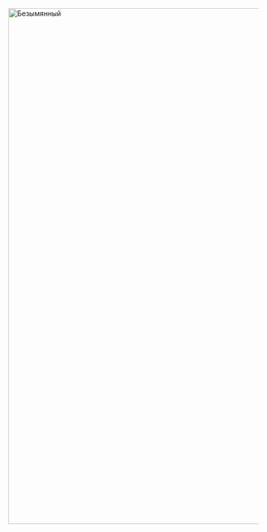 <img width="1920" height="1038" alt="Безымянный" src="https://github.com/user-attachments/assets/4dd0980c-c694-4774-9a2f-2f0db1f8d8e0" />
